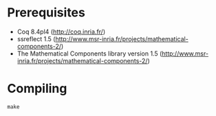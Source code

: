# Prerequisites

- Coq 8.4pl4 (http://coq.inria.fr/)
- ssreflect 1.5 (http://www.msr-inria.fr/projects/mathematical-components-2/)
- The Mathematical Components library version 1.5
  (http://www.msr-inria.fr/projects/mathematical-components-2/)

# Compiling

    make
